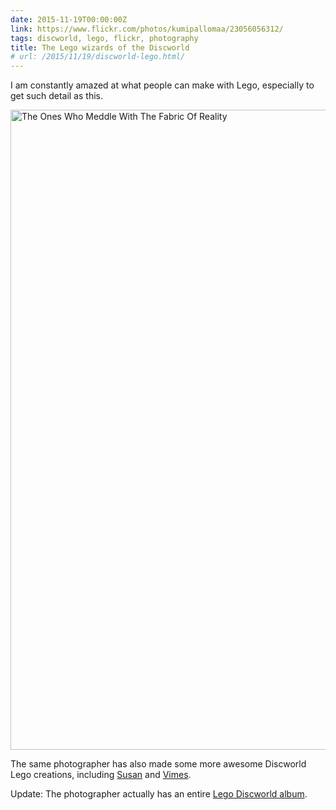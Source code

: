 ```yaml
---
date: 2015-11-19T00:00:00Z
link: https://www.flickr.com/photos/kumipallomaa/23056056312/
tags: discworld, lego, flickr, photography
title: The Lego wizards of the Discworld
# url: /2015/11/19/discworld-lego.html/
---
```


I am constantly amazed at what people can make with Lego, especially to get such detail as this.

<a data-flickr-embed="true"  href="https://www.flickr.com/photos/kumipallomaa/23056056312/" title="The Ones Who Meddle With The Fabric Of Reality"><img src="https://farm6.staticflickr.com/5687/23056056312_22b5f5c521_b.jpg" width="852" height="1024" alt="The Ones Who Meddle With The Fabric Of Reality"></a><script async src="//embedr.flickr.com/assets/client-code.js" charset="utf-8"></script>

The same photographer has also made some more awesome Discworld Lego creations, including [Susan](https://www.flickr.com/photos/kumipallomaa/21808725266/in/dateposted/) and [Vimes](https://www.flickr.com/photos/kumipallomaa/21719775158/in/dateposted/).

Update: The photographer actually has an entire [Lego Discworld album](https://www.flickr.com/photos/kumipallomaa/sets/72157651533475121).